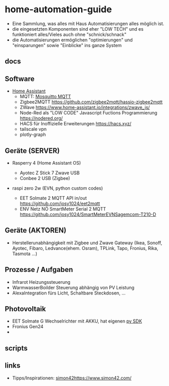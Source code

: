 # home-automation-guide

* Eine Sammlung, was alles mit Haus Automatisierungen alles möglich ist.
* die eingesetzten Komponenten sind eher "LOW TECH" und es funktioniert alles/Vieles auch ohne "schnick/schnack"
* die Automatisierungen ermöglichen "optimierungen" und "einsparungen" sowie "Einblicke" ins ganze System

## docs

## Software
* [Home Assistant](https://www.home-assistant.io/)
  * MQTT: [Mosquitto MQTT](https://mosquitto.org/)
  * Zigbee2MQTT https://github.com/zigbee2mqtt/hassio-zigbee2mqtt
  * ZWave https://www.home-assistant.io/integrations/zwave_js/
  * Node-Red als "LOW CODE" Javascript Fuctions Programmierung https://nodered.org/
  * HACS für Inoffizielle Erweiterungen https://hacs.xyz/
  * tailscale vpn
  * plotly-graph
   
## Geräte (SERVER)
* Rasperry 4 (Home Assistant OS)
  * Ayotec Z Stick 7 Zwave USB
  * Conbee 2 USB (Zigbee)
    
* raspi zero 2w (EVN, python custom codes)
  * EET Solmate 2 MQTT API in/out https://github.com/josy1024/eet2mqtt
  * ENV Netz NÖ SmartMeter Serial 2 MQTT https://github.com/josy1024/SmartMeterEVNSagemcom-T210-D

## Geräte (AKTOREN)
* Herstellerunabhängigkeit mit Zigbee und Zwave Gateway (Ikea, Sonoff, Ayotec, Fibaro, Ledvance(ehem. Osram), TPLink, Tapo, Fronius, Rika, Tasmota ...)
 
## Prozesse / Aufgaben
* Infrarot Heizungssteuerung
* WarmwasserBoilder Steuerung abhängig von PV Leistung
* AlexaIntegration fürs Licht, Schaltbare Steckdosen, ...

## Photovoltaik
* EET Solmate G Wechselrichter mit AKKU, hat eigenen [py SDK](https://github.com/eet-energy/solmate-sdk)
* Fronius Gen24
* 

## scripts

## links
* Tipps/Inspirationen: [simon42](https://www.simon42.com/)https://www.simon42.com/

